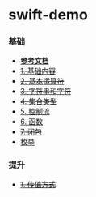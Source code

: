 # swift-demo
### 基础
- **[参考文档](https://www.cnswift.org)**
- ~~[1. 基础内容](http://blog.csdn.net/fuzongjian/article/details/79015370)~~
- ~~[2. 基本运算符]()~~
- ~~[3. 字符串和字符]()~~
- ~~[4. 集合类型]()~~
- [5. 控制流]()
- ~~[6. 函数]()~~
- ~~[7. 闭包]()~~
- [枚举]()

### 提升
- ~~[1. 传值方式](https://github.com/fuzongjian/swift-demos/blob/master/passValue.md)~~
